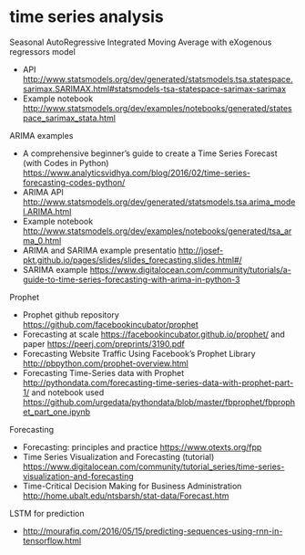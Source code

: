 # time series analysis

Seasonal AutoRegressive Integrated Moving Average with eXogenous regressors model
- API <http://www.statsmodels.org/dev/generated/statsmodels.tsa.statespace.sarimax.SARIMAX.html#statsmodels-tsa-statespace-sarimax-sarimax>
- Example notebook <http://www.statsmodels.org/dev/examples/notebooks/generated/statespace_sarimax_stata.html>

ARIMA examples 
- A comprehensive beginner’s guide to create a Time Series Forecast (with Codes in Python) <https://www.analyticsvidhya.com/blog/2016/02/time-series-forecasting-codes-python/>
- ARIMA API <http://www.statsmodels.org/dev/generated/statsmodels.tsa.arima_model.ARIMA.html>
- Example notebook <http://www.statsmodels.org/dev/examples/notebooks/generated/tsa_arma_0.html>
- ARIMA and SARIMA example presentatio <http://josef-pkt.github.io/pages/slides/slides_forecasting.slides.html#/>
- SARIMA example <https://www.digitalocean.com/community/tutorials/a-guide-to-time-series-forecasting-with-arima-in-python-3>

Prophet
- Prophet github repository <https://github.com/facebookincubator/prophet>
- Forecasting at scale <https://facebookincubator.github.io/prophet/> and paper <https://peerj.com/preprints/3190.pdf>
- Forecasting Website Traffic Using Facebook’s Prophet Library <http://pbpython.com/prophet-overview.html>
- Forecasting Time-Series data with Prophet <http://pythondata.com/forecasting-time-series-data-with-prophet-part-1/> and notebook used <https://github.com/urgedata/pythondata/blob/master/fbprophet/fbprophet_part_one.ipynb>

Forecasting 
- Forecasting: principles and practice <https://www.otexts.org/fpp>
- Time Series Visualization and Forecasting (tutorial)
 <https://www.digitalocean.com/community/tutorial_series/time-series-visualization-and-forecasting>
- Time-Critical Decision Making for Business Administration <http://home.ubalt.edu/ntsbarsh/stat-data/Forecast.htm>

LSTM for prediction
- <http://mourafiq.com/2016/05/15/predicting-sequences-using-rnn-in-tensorflow.html>
